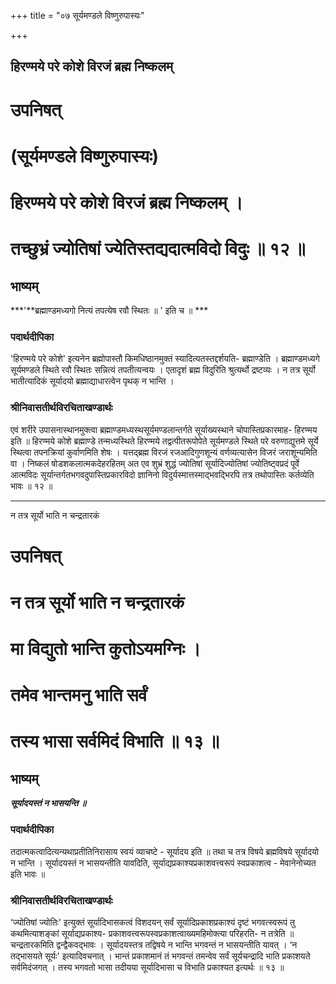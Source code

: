 +++
title = "०७ सूर्यमण्डले विष्णुरुपास्यः"

+++


## हिरण्मये परे कोशे विरजं ब्रह्म निष्कलम्

# उपनिषत्

# (सूर्यमण्डले विष्णुरुपास्यः)

# हिरण्मये परे कोशे विरजं ब्रह्म निष्कलम् । 

# तच्छुभ्रं ज्योतिषां ज्येतिस्तद्यदात्मविदो विदुः ॥ १२ ॥

## **भाष्यम्**

***'**ब्रह्माण्डमध्यगो नित्यं तपत्येष रवौ स्थितः ॥ ' इति च ॥ ***

### **पदार्थदीपिका**

'हिरण्मये परे कोशे' इत्यनेन ब्रह्मोपास्तौ किमधिष्ठानमुक्तं स्यादित्यतस्तद्दर्शयति- ब्रह्माण्डेति । ब्रह्माण्डमध्यगे सूर्यमण्डले स्थिते रवौ स्थितः सन्नित्यं तपतीत्यन्वयः । एतादृशं ब्रह्म विदुरिति श्रुत्यर्थो द्रष्टव्यः । न तत्र सूर्यो भातीत्यादिकं सूर्यादयो ब्रह्माद्याधारत्वेन पृथक् न भान्ति ।

### **श्रीनिवासतीर्थविरचिताखण्डार्थः**

एवं शरीरे उपासनास्थानमुक्त्वा ब्रह्माण्डमध्यस्थसूर्यमण्डलान्तर्गते सूर्याख्यस्थाने चोपास्तिप्रकारमाह- हिरण्मय इति ॥ हिरण्मये कोशे ब्रह्माण्डे तन्मध्यस्थिते हिरण्मये तद्वत्पीतरूपोपेते सूर्यमण्डले स्थिते परे वरुणाद्युत्तमे सूर्ये स्थित्वा तपनक्रियां कुर्वाणमिति शेषः । यत्तद्ब्रह्म विरजं रजआदिगुणशून्यं वर्णव्यत्यासेन विजरं जराशून्यमिति वा । निष्कलं षोडशकलात्मकदेहरहितम् अत एव शुभ्रं शुद्धं ज्योतिषां सूर्यादिज्योतिषां ज्योतिष्ट्वप्रदं पूर्वे आत्मविदः सूर्यान्तर्गतभगवदुपास्तिप्रकारविदो ज्ञानिनो विदुर्यस्मात्तस्माद्भवद्भिरपि तत्र तथोपास्तिः कर्तव्येति भावः ॥ १२ ॥

------------------------------------------------------------------------

न तत्र सूर्यो भाति न चन्द्रतारकं

# उपनिषत्

# न तत्र सूर्यो भाति न चन्द्रतारकं 

# मा विद्युतो भान्ति कुतोऽयमग्निः । 

# तमेव भान्तमनु भाति सर्वं

# तस्य भासा सर्वमिदं विभाति ॥ १३ ॥

## **भाष्यम्**

***सूर्यादयस्तं न भासयन्ति ॥***

### **पदार्थदीपिका**

तदात्मकत्वादित्यन्यथाप्रतीतिनिरासाय स्वयं व्याचष्टे - सूर्यादय इति ॥ तथा च तत्र विषये ब्रह्मविषये सूर्यादयो न भान्ति । सूर्यादयस्तं न भासयन्तीति यावदिति, सूर्याद्यप्रकाश्यप्रकाशवत्त्वरूपं स्वप्रकाशत्व - मेवानेनोच्यत इति भावः ॥

### **श्रीनिवासतीर्थविरचिताखण्डार्थः**

‘ज्योतिषां ज्योतिः' इत्युक्तं सूर्यादिभासकत्वं विशदयन् सर्वं सूर्यादिप्रकाशप्रकाश्यं दृष्टं भगवत्स्वरूपं तु कथमित्याशङ्कां सूर्याद्यप्रकाश्य- प्रकाशवत्त्वरूपस्वप्रकाशत्वाख्यमहिमोक्त्या परिहरति- न तत्रेति ॥ चन्द्रतारकमिति द्वन्द्वैकवद्भावः । सूर्यादयस्तत्र तद्विषये न भान्ति भगवन्तं न भासयन्तीति यावत् । ‘न तद्भासयते सूर्यः' इत्यादिवचनात् । भान्तं प्रकाशमानं तं भगवन्तं तमन्वेव सर्वं सूर्यचन्द्रादि भाति प्रकाशयते सर्वमिदंजगत् । तस्य भगवतो भासा तदीयया सूर्यादिभासा च विभाति प्रकाश्यत इत्यर्थः ॥ १३ ॥

